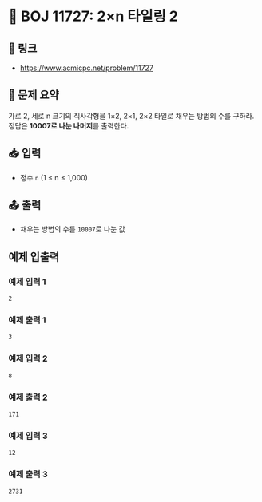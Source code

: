 # 📘 BOJ 11727: 2×n 타일링 2

## 🔗 링크
- https://www.acmicpc.net/problem/11727

## 📄 문제 요약
가로 2, 세로 n 크기의 직사각형을 1×2, 2×1, 2×2 타일로 채우는 방법의 수를 구하라.  
정답은 **10007로 나눈 나머지**를 출력한다.

## 📥 입력
- 정수 `n` (1 ≤ n ≤ 1,000)

## 📤 출력
- 채우는 방법의 수를 `10007`로 나눈 값

## 예제 입출력
### 예제 입력 1
```
2
```
### 예제 출력 1
```
3
```
### 예제 입력 2
```
8
```
### 예제 출력 2
```
171
```
### 예제 입력 3
```
12
```
### 예제 출력 3
```
2731
```